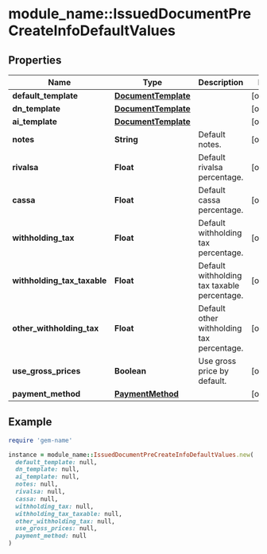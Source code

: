 # module_name::IssuedDocumentPreCreateInfoDefaultValues

## Properties

| Name | Type | Description | Notes |
| ---- | ---- | ----------- | ----- |
| **default_template** | [**DocumentTemplate**](DocumentTemplate.md) |  | [optional] |
| **dn_template** | [**DocumentTemplate**](DocumentTemplate.md) |  | [optional] |
| **ai_template** | [**DocumentTemplate**](DocumentTemplate.md) |  | [optional] |
| **notes** | **String** | Default notes. | [optional] |
| **rivalsa** | **Float** | Default rivalsa percentage. | [optional] |
| **cassa** | **Float** | Default cassa percentage. | [optional] |
| **withholding_tax** | **Float** | Default withholding tax percentage. | [optional] |
| **withholding_tax_taxable** | **Float** | Default withholding tax taxable percentage. | [optional] |
| **other_withholding_tax** | **Float** | Default other withholding tax percentage. | [optional] |
| **use_gross_prices** | **Boolean** | Use gross price by default. | [optional] |
| **payment_method** | [**PaymentMethod**](PaymentMethod.md) |  | [optional] |

## Example

```ruby
require 'gem-name'

instance = module_name::IssuedDocumentPreCreateInfoDefaultValues.new(
  default_template: null,
  dn_template: null,
  ai_template: null,
  notes: null,
  rivalsa: null,
  cassa: null,
  withholding_tax: null,
  withholding_tax_taxable: null,
  other_withholding_tax: null,
  use_gross_prices: null,
  payment_method: null
)
```

